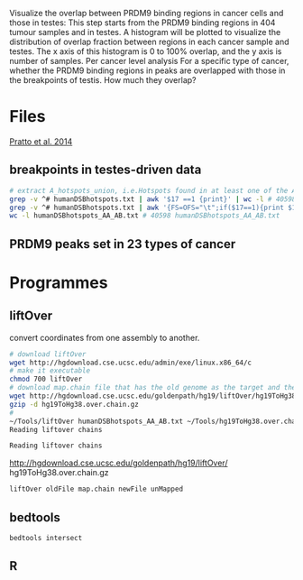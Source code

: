 Visualize the overlap between PRDM9 binding regions in cancer cells and those in testes: This step starts from the PRDM9 binding regions in 404 tumour samples and in testes. A histogram will be plotted to visualize the distribution of overlap fraction between regions in each cancer sample and testes. The x axis of this histogram is 0 to 100% overlap, and the y axis is number of samples. 
Per cancer level analysis
For a specific type of cancer, whether the PRDM9 binding regions in peaks are overlapped with those in the breakpoints of testis. How much they overlap?

# Files
[Pratto et al. 2014](https://science.sciencemag.org/content/suppl/2014/11/12/346.6211.1256442.DC1?_ga=2.236340424.892408700.1591381155-1358157743.1587248675)
## breakpoints in testes-driven data
```bash
# extract A_hotspots_union, i.e.Hotspots found in at least one of the AA1, AA2, AB1 and AB2 individuals
grep -v ^# humanDSBhotspots.txt | awk '$17 ==1 {print}' | wc -l # 40598
grep -v ^# humanDSBhotspots.txt | awk '{FS=OFS="\t";if($17==1){print $1,$2,$3};}' > humanDSBhotspots_AA_AB.txt
wc -l humanDSBhotspots_AA_AB.txt # 40598 humanDSBhotspots_AA_AB.txt

```
## PRDM9 peaks set in 23 types of cancer

# Programmes
## liftOver
convert coordinates from one assembly to another.
```bash
# download liftOver
wget http://hgdownload.cse.ucsc.edu/admin/exe/linux.x86_64/c
# make it executable
chmod 700 liftOver
# download map.chain file that has the old genome as the target and the new genome as the query. This file is required as input to the liftOver utility.
wget http://hgdownload.cse.ucsc.edu/goldenpath/hg19/liftOver/hg19ToHg38.over.chain.gz
gzip -d hg19ToHg38.over.chain.gz
# 
~/Tools/liftOver humanDSBhotspots_AA_AB.txt ~/Tools/hg19ToHg38.over.chain humanDSBhotspots_AA_AB.hg38.txt unMapped
Reading liftover chains

Reading liftover chains
```
http://hgdownload.cse.ucsc.edu/goldenpath/hg19/liftOver/
hg19ToHg38.over.chain.gz
```bash
liftOver oldFile map.chain newFile unMapped
```
## bedtools
```bash
bedtools intersect
```

## R
# 
<!--stackedit_data:
eyJoaXN0b3J5IjpbMTIwMDU0MjE3MSwtMTU3OTM4NDA4MSwxND
QwODIyMzMwLC0xNzQ3NzA1MDczLC04NzYxMDk2NzQsLTgwNzg5
NTk3OCwyNjc4MzMyODMsLTExODgzOTU0MDYsMTEyNDE4MjAxNy
wtOTEzMTAwMTY4LC0xNjMxOTk3OTA4LDE4OTE4Nzc3NiwtMTU5
Mzk0MzYzMSw2MTYzODcwMjcsMTQ3NTEzOTMxMywtODAwNTgwMj
IxXX0=
-->